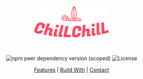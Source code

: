 <div align="center">
  <div >
    <a href="https://chillchill-9a1e2.web.app/">
      <img src="./src/assets/logos/logo-red.png" alt="Logo" width="200px">
    </a>
  </div>  

  &nbsp;

![npm peer dependency version (scoped)](https://img.shields.io/npm/dependency-version/eslint-config-prettier/peer/eslint) ![License](https://img.shields.io/badge/License-MIT-blue)


  <p>
    <a href="https://github.com/andrewchen19/Front-End-Class-Personal-Project-ChilLChiL?tab=readme-ov-file#Features">Features</a>
    |
    <a href="https://github.com/andrewchen19/Front-End-Class-Personal-Project-ChilLChiL?tab=readme-ov-file#BuildWith">Build With</a>
    |
    <a href="https://github.com/andrewchen19/Front-End-Class-Personal-Project-ChilLChiL?tab=readme-ov-file#Contact">Contact</a>
  </p>
</div>


